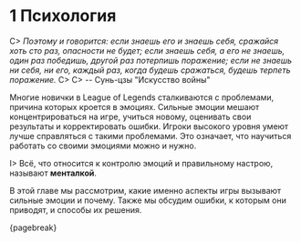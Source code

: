 # 1 Психология

C> *Поэтому и говорится: если знаешь его и знаешь себя, сражайся хоть сто раз, опасности не будет; если знаешь себя, а его не знаешь, один раз победишь, другой раз потерпишь поражение; если не знаешь ни себя, ни его, каждый раз, когда будешь сражаться, будешь терпеть поражение.*
C>
C> -- Сунь-цзы "Искусство войны"

Многие новички в League of Legends сталкиваются с проблемами, причина которых кроется в эмоциях. Сильные эмоции мешают концентрироваться на игре, учиться новому, оценивать свои результаты и корректировать ошибки. Игроки высокого уровня умеют лучше справляться с такими проблемами. Это означает, что научиться работать со своими эмоциями можно и нужно.

I> Всё, что относится к контролю эмоций и правильному настрою, называют **менталкой**.

В этой главе мы рассмотрим, какие именно аспекты игры вызывают сильные эмоции и почему. Также мы обсудим ошибки, к которым они приводят, и способы их решения.

{pagebreak}